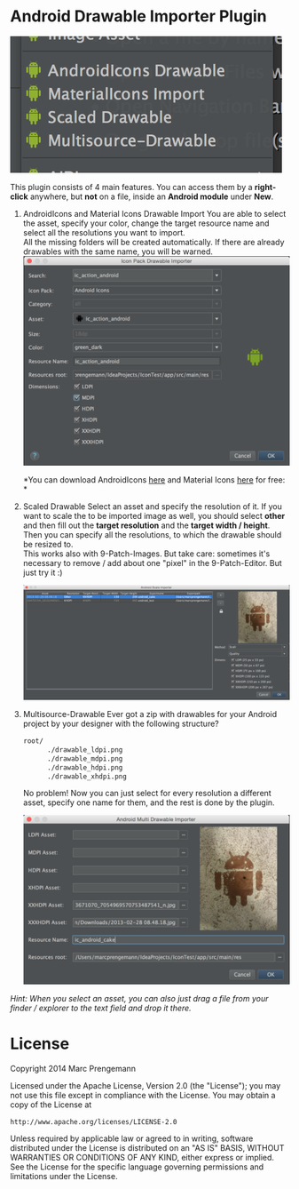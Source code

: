 Android Drawable Importer Plugin
=========================================

![alt text](images/menu.png "New menu")

This plugin consists of 4 main features. You can access them by a **right-click** anywhere, but **not** on a file, inside an **Android module** under **New**.

1. AndroidIcons and Material Icons Drawable Import
   You are able to select the asset, specify your color, change the target resource name and select all the resolutions you want to import.  
   All the missing folders will be created automatically. If there are already drawables with the same name, you will be warned.  
   ![alt text](images/icons_importer.png "Icons Import dialog")
   
   *You can download AndroidIcons [here](http://www.androidicons.com/) and Material Icons [here](https://github.com/google/material-design-icons/releases) for free: *

2. Scaled Drawable
   Select an asset and specify the resolution of it. If you want to scale the to be imported image as well, you should select **other** and then fill out the **target resolution** and the **target width / height**. Then you can specify all the resolutions, to which the drawable should be resized to.  
   This works also with 9-Patch-Images. But take care: sometimes it's necessary to remove / add about one "pixel" in the 9-Patch-Editor. But just try it :)  
   
   ![alt text](images/scale.png "Scaled drawable import dialog")

3. Multisource-Drawable
   Ever got a zip with drawables for your Android project by your designer with the following structure?  
      ```
      root/  
            ./drawable_ldpi.png  
            ./drawable_mdpi.png  
            ./drawable_hdpi.png  
            ./drawable_xhdpi.png  
      ```
            
   No problem! Now you can just select for every resolution a different asset, specify one name for them, and the rest is done by the plugin.
   
   ![alt text](images/multi.png "Multi drawable sources import dialog")

*Hint: When you select an asset, you can also just drag a file from your finder / explorer to the text field and drop it there.*

License
=========================================

Copyright 2014 Marc Prengemann

Licensed under the Apache License, Version 2.0 (the "License");
you may not use this file except in compliance with the License.
You may obtain a copy of the License at

    http://www.apache.org/licenses/LICENSE-2.0

Unless required by applicable law or agreed to in writing, software
distributed under the License is distributed on an "AS IS" BASIS,
WITHOUT WARRANTIES OR CONDITIONS OF ANY KIND, either express or implied.
See the License for the specific language governing permissions and
limitations under the License.

